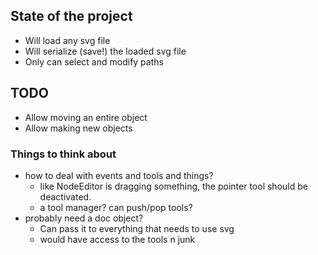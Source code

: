 ## State of the project

* Will load any svg file
* Will serialize (save!) the loaded svg file
* Only can select and modify paths

## TODO

* Allow moving an entire object
* Allow making new objects

### Things to think about

* how to deal with events and tools and things?
  * like NodeEditor is dragging something, the pointer tool should be deactivated.
  * a tool manager? can push/pop tools?
* probably need a doc object?
  * Can pass it to everything that needs to use svg
  * would have access to the tools n junk
